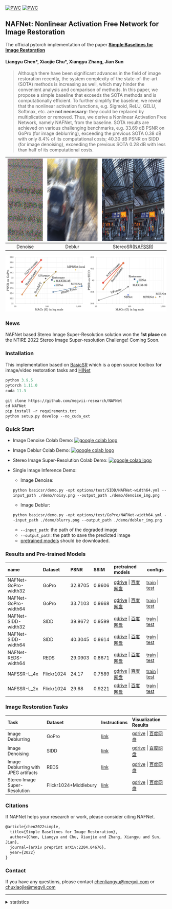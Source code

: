 [![PWC](https://img.shields.io/endpoint.svg?url=https://paperswithcode.com/badge/simple-baselines-for-image-restoration/image-deblurring-on-gopro)](https://paperswithcode.com/sota/image-deblurring-on-gopro?p=simple-baselines-for-image-restoration)
[![PWC](https://img.shields.io/endpoint.svg?url=https://paperswithcode.com/badge/simple-baselines-for-image-restoration/image-denoising-on-sidd)](https://paperswithcode.com/sota/image-denoising-on-sidd?p=simple-baselines-for-image-restoration)

## NAFNet: Nonlinear Activation Free Network for Image Restoration

The official pytorch implementation of the paper **[Simple Baselines for Image Restoration](https://arxiv.org/abs/2204.04676)**

#### Liangyu Chen\*, Xiaojie Chu\*, Xiangyu Zhang, Jian Sun

>Although there have been significant advances in the field of image restoration recently, the system complexity of the state-of-the-art (SOTA) methods is increasing as well, which may hinder the convenient analysis and comparison of methods. 
>In this paper, we propose a simple baseline that exceeds the SOTA methods and is computationally efficient. 
>To further simplify the baseline, we reveal that the nonlinear activation functions, e.g. Sigmoid, ReLU, GELU, Softmax, etc. are **not necessary**: they could be replaced by multiplication or removed. Thus, we derive a Nonlinear Activation Free Network, namely NAFNet, from the baseline. SOTA results are achieved on various challenging benchmarks, e.g. 33.69 dB PSNR on GoPro (for image deblurring), exceeding the previous SOTA 0.38 dB with only 8.4% of its computational costs; 40.30 dB PSNR on SIDD (for image denoising), exceeding the previous SOTA 0.28 dB with less than half of its computational costs.

| <img src="./figures/denoise.gif"  height=256 width=256 alt="NAFNet For Image Denoise"> | <img src="./figures/deblur.gif" height="256" alt="NAFNet For Image Deblur"> | <img src="./figures/StereoSR.gif" height="256" alt="NAFSSR For Stereo Image Super Resolution"> |
| :----------------------------------------------------------: | :----------------------------------------------------------: | :----------------------------------------------------------: |
|                           Denoise                            |                            Deblur                            |                           StereoSR([NAFSSR](https://github.com/megvii-research/NAFNet/blob/main/docs/StereoSR.md))                           |

![PSNR_vs_MACs](./figures/PSNR_vs_MACs.jpg)

### News
NAFNet based Stereo Image Super-Resolution solution won the **1st place** on the NTIRE 2022 Stereo Image Super-resolution Challenge! Coming Soon.

### Installation
This implementation based on [BasicSR](https://github.com/xinntao/BasicSR) which is a open source toolbox for image/video restoration tasks and [HINet](https://github.com/megvii-model/HINet) 

```python
python 3.9.5
pytorch 1.11.0
cuda 11.3
```

```
git clone https://github.com/megvii-research/NAFNet
cd NAFNet
pip install -r requirements.txt
python setup.py develop --no_cuda_ext
```

### Quick Start 
* Image Denoise Colab Demo: [<a href="https://colab.research.google.com/drive/1dkO5AyktmBoWwxBwoKFUurIDn0m4qDXT?usp=sharing"><img src="https://colab.research.google.com/assets/colab-badge.svg" alt="google colab logo"></a>](https://colab.research.google.com/drive/1dkO5AyktmBoWwxBwoKFUurIDn0m4qDXT?usp=sharing)
* Image Deblur Colab Demo: [<a href="https://colab.research.google.com/drive/1yR2ClVuMefisH12d_srXMhHnHwwA1YmU?usp=sharing"><img src="https://colab.research.google.com/assets/colab-badge.svg" alt="google colab logo"></a>](https://colab.research.google.com/drive/1yR2ClVuMefisH12d_srXMhHnHwwA1YmU?usp=sharing)
* Stereo Image Super-Resolution Colab Demo: [<a href="https://colab.research.google.com/drive/1PkLog2imf7jCOPKq1G32SOISz0eLLJaO?usp=sharing"><img src="https://colab.research.google.com/assets/colab-badge.svg" alt="google colab logo"></a>](https://colab.research.google.com/drive/1PkLog2imf7jCOPKq1G32SOISz0eLLJaO?usp=sharing)

* Single Image Inference Demo:
    * Image Denoise:
    ```
    python basicsr/demo.py -opt options/test/SIDD/NAFNet-width64.yml --input_path ./demo/noisy.png --output_path ./demo/denoise_img.png
  ```
    * Image Deblur:
    ```
    python basicsr/demo.py -opt options/test/GoPro/NAFNet-width64.yml --input_path ./demo/blurry.png --output_path ./demo/deblur_img.png
    ```
    * ```--input_path```: the path of the degraded image
    * ```--output_path```: the path to save the predicted image
    * [pretrained models](https://github.com/megvii-research/NAFNet/#results-and-pre-trained-models) should be downloaded. 

### Results and Pre-trained Models

| name | Dataset|PSNR|SSIM| pretrained models | configs |
|:----|:----|:----|:----|:----|-----|
|NAFNet-GoPro-width32|GoPro|32.8705|0.9606|[gdrive](https://drive.google.com/file/d/1Fr2QadtDCEXg6iwWX8OzeZLbHOx2t5Bj/view?usp=sharing)  \|  [百度网盘](https://pan.baidu.com/s/1AbgG0yoROHmrRQN7dgzDvQ?pwd=so6v)|[train](./options/train/GoPro/NAFNet-width32.yml) \| [test](./options/test/GoPro/NAFNet-width32.yml)|
|NAFNet-GoPro-width64|GoPro|33.7103|0.9668|[gdrive](https://drive.google.com/file/d/1S0PVRbyTakYY9a82kujgZLbMihfNBLfC/view?usp=sharing)  \|  [百度网盘](https://pan.baidu.com/s/1g-E1x6En-PbYXm94JfI1vg?pwd=wnwh)|[train](./options/train/GoPro/NAFNet-width64.yml) \| [test](./options/test/GoPro/NAFNet-width64.yml)|
|NAFNet-SIDD-width32|SIDD|39.9672|0.9599|[gdrive](https://drive.google.com/file/d/1lsByk21Xw-6aW7epCwOQxvm6HYCQZPHZ/view?usp=sharing)  \|  [百度网盘](https://pan.baidu.com/s/1Xses38SWl-7wuyuhaGNhaw?pwd=um97)|[train](./options/train/SIDD/NAFNet-width32.yml) \| [test](./options/test/SIDD/NAFNet-width32.yml)|
|NAFNet-SIDD-width64|SIDD|40.3045|0.9614|[gdrive](https://drive.google.com/file/d/14Fht1QQJ2gMlk4N1ERCRuElg8JfjrWWR/view?usp=sharing)  \|  [百度网盘](https://pan.baidu.com/s/198kYyVSrY_xZF0jGv9U0sQ?pwd=dton)|[train](./options/train/SIDD/NAFNet-width64.yml) \| [test](./options/test/SIDD/NAFNet-width64.yml)|
|NAFNet-REDS-width64|REDS|29.0903|0.8671|[gdrive](https://drive.google.com/file/d/14D4V4raNYIOhETfcuuLI3bGLB-OYIv6X/view?usp=sharing)  \|  [百度网盘](https://pan.baidu.com/s/1vg89ccbpIxg3mK9IONBfGg?pwd=9fas)|[train](./options/train/REDS/NAFNet-width64.yml) \| [test](./options/test/REDS/NAFNet-width64.yml)|
|NAFSSR-L_4x|Flickr1024|24.17|0.7589|[gdrive](https://drive.google.com/file/d/1TIdQhPtBrZb2wrBdAp9l8NHINLeExOwb/view?usp=sharing)  \|  [百度网盘](https://pan.baidu.com/s/1P8ioEuI1gwydA2Avr3nUvw?pwd=qs7a)|[train](./options/test/NAFSSR/NAFSSR-L_4x.yml) \| [test](./options/test/NAFSSR/NAFSSR-L_4x.yml)|
|NAFSSR-L_2x|Flickr1024|29.68|0.9221|[gdrive](https://drive.google.com/file/d/1SZ6bQVYTVS_AXedBEr-_mBCC-qGYHLmf/view?usp=sharing)  \|  [百度网盘](https://pan.baidu.com/s/1GS6YQSSECH8hAKhvzw6GyQ?pwd=2v3v)|[train](./options/test/NAFSSR/NAFSSR-L_2x.yml) \| [test](./options/test/NAFSSR/NAFSSR-L_2x.yml)|

### Image Restoration Tasks

| Task                                 | Dataset | Instructions            | Visualization Results                                        |
| :----------------------------------- | :------ | :---------------------- | :----------------------------------------------------------- |
| Image Deblurring                     | GoPro   | [link](./docs/GoPro.md) | [gdrive](https://drive.google.com/file/d/1S8u4TqQP6eHI81F9yoVR0be-DLh4cNgb/view?usp=sharing)   \|   [百度网盘](https://pan.baidu.com/s/1yNYQhznChafsbcfHO44aHQ?pwd=96ii)|
| Image Denoising                      | SIDD    | [link](./docs/SIDD.md)  | [gdrive](https://drive.google.com/file/d/1rbBYD64bfvbHOrN3HByNg0vz6gHQq7Np/view?usp=sharing)   \|   [百度网盘](https://pan.baidu.com/s/1wIubY6SeXRfZHpp6bAojqQ?pwd=hu4t)|
| Image Deblurring with JPEG artifacts | REDS    | [link](./docs/REDS.md)  | [gdrive](https://drive.google.com/file/d/1FwHWYPXdPtUkPqckpz-WBitpVyPuXFRi/view?usp=sharing)   \|   [百度网盘](https://pan.baidu.com/s/17T30w5xAtBQQ2P3wawLiVA?pwd=put5) |
| Stereo Image Super-Resolution | Flickr1024+Middlebury    | [link](./docs/StereoSR.md)  | [gdrive](https://drive.google.com/drive/folders/1lTKe2TU7F-KcU-oaF8jqgoUwIMb6RW0w?usp=sharing)   \|   [百度网盘](https://pan.baidu.com/s/1kov6ivrSFy1FuToCATbyrA?pwd=q263 ) |


### Citations
If NAFNet helps your research or work, please consider citing NAFNet.

```
@article{chen2022simple,
  title={Simple Baselines for Image Restoration},
  author={Chen, Liangyu and Chu, Xiaojie and Zhang, Xiangyu and Sun, Jian},
  journal={arXiv preprint arXiv:2204.04676},
  year={2022}
}
```

### Contact

If you have any questions, please contact chenliangyu@megvii.com or chuxiaojie@megvii.com

---

<details>
<summary>statistics</summary>

![visitors](https://visitor-badge.glitch.me/badge?page_id=megvii-research/NAFNet)

</details>

